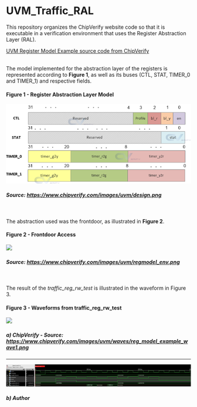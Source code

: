 # UVM_Traffic_RAL
This repository organizes the ChipVerify website code so that it is executable in a verification environment that uses the Register Abstraction Layer (RAL).

[UVM Register Model Example source code from ChipVerify](https://www.chipverify.com/uvm/uvm-register-model-example)

<br />
The model implemented for the abstraction layer of the registers is represented according to <b>Figure 1</b>, as well as its buses (CTL, STAT, TIMER_0 and TIMER_1) and respective fields.

#### Figure 1 - Register Abstraction Layer Model
![](docs/design.png)
##### Source: <https://www.chipverify.com/images/uvm/design.png>
<br />

The abstraction used was the frontdoor, as illustrated in <b>Figure 2</b>.
#### Figure 2 - Frontdoor Access
![](docs/regmodel_env.jpg)
##### Source: <https://www.chipverify.com/images/uvm/regmodel_env.png>
<br />

The result of the *traffic_reg_rw_test* is illustrated in the waveform in Figure 3.

#### Figure 3 - Waveforms from traffic_reg_rw_test
![](https://www.chipverify.com/images/uvm/waves/reg_model_example_wave1.png)
##### a) ChipVerify - Source: <https://www.chipverify.com/images/uvm/waves/reg_model_example_wave1.png>
<hr>

![](docs/waveforms.jpg)
##### b) Author
<br />